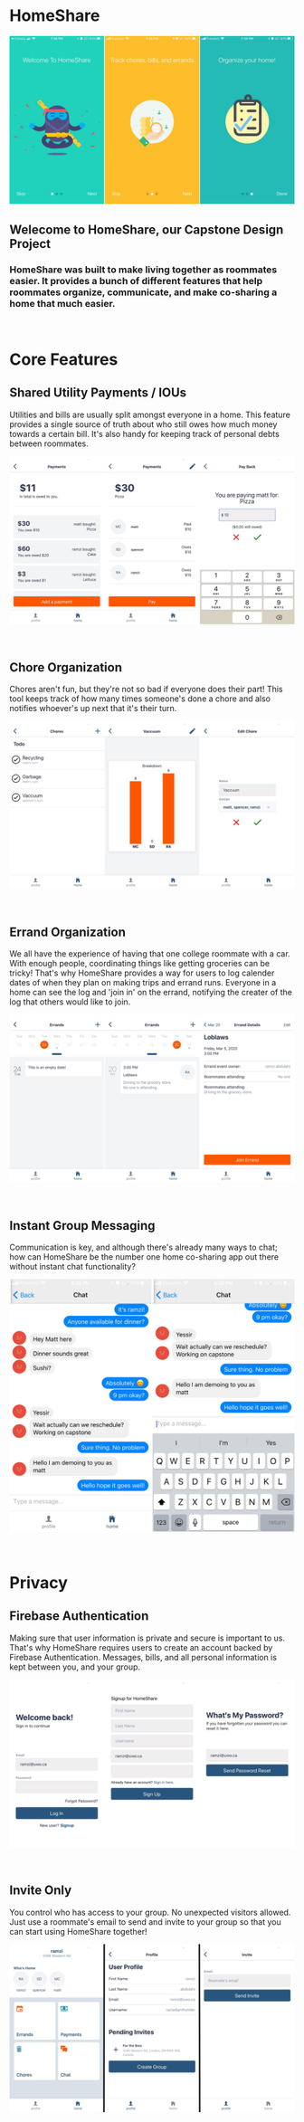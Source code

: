 # HomeShare
![HomeShareOnboardScreen](./assets/cover2.png)
## Welecome to HomeShare, our Capstone Design Project

### HomeShare was built to make living together as roommates easier. It provides a bunch of different features that help roommates organize, communicate, and make co-sharing a home that much easier.

<br>

# Core Features

## Shared Utility Payments / IOUs
Utilities and bills are usually split amongst everyone in a home. This feature provides a single source of truth about who still owes how much money towards a certain bill. It's also handy for keeping track of personal debts between roommates.

![Chat](./assets/payment.png)

<br>

## Chore Organization
Chores aren't fun, but they're not so bad if everyone does their part! This tool keeps track of how many times someone's done a chore and also notifies whoever's up next that it's their turn.

![Chat](./assets/chore.png)

<br>

## Errand Organization
We all have the experience of having that one college roommate with a car. With enough people, coordinating things like getting groceries can be tricky! That's why HomeShare provides a way for users to log calender dates of when they plan on making trips and errand runs. Everyone in a home can see the log and 'join in' on the errand, notifying the creater of the log that others would like to join.

![Chat](./assets/errands.png)

<br>

## Instant Group Messaging
Communication is key, and although there's already many ways to chat; how can HomeShare be the number one home co-sharing app out there without instant chat functionality?

![Chat](./assets/chat.png)

<br>

# Privacy

## Firebase Authentication
Making sure that user information is private and secure is important to us. That's why HomeShare requires users to create an account backed by Firebase Authentication. Messages, bills, and all personal information is kept between you, and your group.

![Chat](./assets/login.png)

<br>

## Invite Only
You control who has access to your group. No unexpected visitors allowed. Just use a roommate's email to send and invite to your group so that you can start using HomeShare together!

![Chat](./assets/group2.png)
